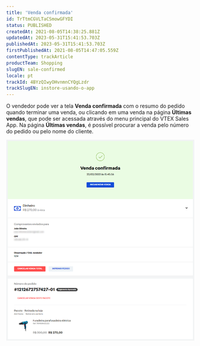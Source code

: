 ```yaml
---
title: 'Venda confirmada'
id: TrTtmCGVLTaCSmowGFYDI
status: PUBLISHED
createdAt: 2021-08-05T14:38:25.881Z
updatedAt: 2023-05-31T15:41:53.703Z
publishedAt: 2023-05-31T15:41:53.703Z
firstPublishedAt: 2021-08-05T14:47:05.559Z
contentType: trackArticle
productTeam: Shopping
slugEN: sale-confirmed
locale: pt
trackId: 4BYzQIwyOHvnmnCYQgLzdr
trackSlugEN: instore-usando-o-app
---
```


O vendedor pode ver a tela __Venda confirmada__ com o resumo do pedido quando terminar uma venda, ou clicando em uma venda na página __Últimas vendas__, que pode ser acessada através do menu principal do VTEX Sales App. Na página __Últimas vendas__, é possível procurar a venda pelo número do pedido ou pelo nome do cliente.

![order-placed-pt](https://raw.githubusercontent.com/vtexdocs/help-center-content/refs/heads/main/docs/pt/tracks/instore-usando-o-app/venda-confirmada_1.png)
